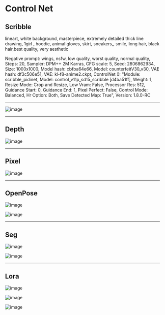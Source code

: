 # Control Net

## Scribble

lineart, white background, masterpiece, extremely detailed thick line drawing, 1girl , hoodie, animal gloves, skirt, sneakers,, smile, long hair, black hair,best quality, very aesthetic

Negative prompt: wings, nsfw, low quality, worst quality, normal quality,
Steps: 20, Sampler: DPM++ 2M Karras, CFG scale: 5, Seed: 2806862934, Size: 1000x1000, Model hash: cbfba64e66, Model: counterfeitV30_v30, VAE hash: df3c506e51, VAE: kl-f8-anime2.ckpt, ControlNet 0: "Module: scribble_pidinet, Model: control_v11p_sd15_scribble [d4ba51ff], Weight: 1, Resize Mode: Crop and Resize, Low Vram: False, Processor Res: 512, Guidance Start: 0, Guidance End: 1, Pixel Perfect: False, Control Mode: Balanced, Hr Option: Both, Save Detected Map: True", Version: 1.8.0-RC

---

![image](https://github.com/JIHyeongJun/AI_Project/blob/main/ControlNet/Scribble_01.png?raw=true)


---

## Depth


![image](https://github.com/JIHyeongJun/AI_Project/blob/main/ControlNet/00025-1011914466.png?raw=true)

---

## Pixel

![image](https://github.com/JIHyeongJun/AI_Project/blob/main/ControlNet/00005.png?raw=true)

---

## OpenPose


![image](https://github.com/JIHyeongJun/AI_Project/blob/main/ControlNet/OpenPose/Pose_In.png?raw=true)

![image](https://github.com/JIHyeongJun/AI_Project/blob/main/ControlNet/OpenPose/Pose_Out.png?raw=true)

---

## Seg


![image](https://github.com/JIHyeongJun/AI_Project/blob/main/ControlNet/OpenPose/Seg.png?raw=true)

![image](https://github.com/JIHyeongJun/AI_Project/blob/main/ControlNet/OpenPose/Seg%202.png?raw=true)

---

## Lora

![image](https://github.com/JIHyeongJun/AI_Project/blob/main/ControlNet/OpenPose/Lora_1%20(1).png?raw=true)

![image](https://github.com/JIHyeongJun/AI_Project/blob/main/ControlNet/OpenPose/Lora_1%20(2).png?raw=true)

![image](https://github.com/JIHyeongJun/AI_Project/blob/main/ControlNet/OpenPose/Lora_1%20(3).png?raw=true)